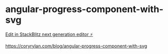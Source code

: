# angular-progress-component-with-svg

[Edit in StackBlitz next generation editor ⚡️](https://stackblitz.com/~/github.com/coryrylan/angular-progress-component-with-svg)

https://coryrylan.com/blog/angular-progress-component-with-svg